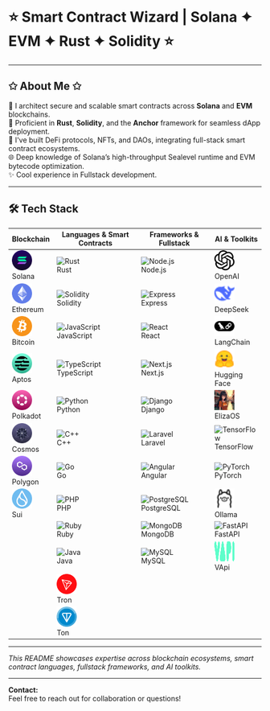 # ⭐️ Smart Contract Wizard | Solana ✦ EVM ✦ Rust ✦ Solidity ⭐️

---

## ✩ About Me ✩

🚀 I architect secure and scalable smart contracts across **Solana** and **EVM** blockchains.  
🔧 Proficient in **Rust**, **Solidity**, and the **Anchor** framework for seamless dApp deployment.  
🧩 I've built DeFi protocols, NFTs, and DAOs, integrating full-stack smart contract ecosystems.  
🌐 Deep knowledge of Solana’s high-throughput Sealevel runtime and EVM bytecode optimization.  
✨ Cool experience in Fullstack development.

---

## 🛠️ Tech Stack

| Blockchain | Languages & Smart Contracts | Frameworks & Fullstack | AI & Toolkits |
|------------|-----------------------------|-----------------------|---------------|
| <img src="assets/icons/solana.png" alt="Solana" width="40" height="40" /> <br> Solana | <img src="https://skillicons.dev/icons?i=rust" alt="Rust" width="40" height="40" /> <br> Rust | <img src="https://skillicons.dev/icons?i=nodejs" alt="Node.js" width="40" height="40" /> <br> Node.js | <img src="assets/icons/openai.png" alt="OpenAI" width="40" height="40" /> <br> OpenAI |
| <img src="assets/icons/ethereum.png" alt="Ethereum" width="40" height="40" /> <br> Ethereum | <img src="https://skillicons.dev/icons?i=solidity" alt="Solidity" width="40" height="40" /> <br> Solidity | <img src="https://skillicons.dev/icons?i=express" alt="Express" width="40" height="40" /> <br> Express | <img src="assets/icons/deepseek.svg" alt="DeepSeek" width="40" height="40" /> <br> DeepSeek |
| <img src="assets/icons/bitcoin.svg" alt="Bitcoin" width="40" height="40" /> <br> Bitcoin | <img src="https://techstack-generator.vercel.app/js-icon.svg" alt="JavaScript" width="40" height="40" /> <br> JavaScript | <img src="https://techstack-generator.vercel.app/react-icon.svg" alt="React" width="40" height="40" /> <br> React | <img src="assets/icons/langchain.svg" alt="LangChain" width="40" height="40" /> <br> LangChain |
| <img src="assets/icons/aptos1.png" alt="Aptos" width="40" height="40" /> <br> Aptos | <img src="https://techstack-generator.vercel.app/ts-icon.svg" alt="TypeScript" width="40" height="40" /> <br> TypeScript | <img src="https://skillicons.dev/icons?i=nextjs" alt="Next.js" width="40" height="40" /> <br> Next.js | <img src="assets/icons/huggingface.svg" alt="Hugging Face" width="40" height="40" /> <br> Hugging Face |
| <img src="assets/icons/polkadot1.png" alt="Polkadot" width="40" height="40" /> <br> Polkadot | <img src="https://techstack-generator.vercel.app/python-icon.svg" alt="Python" width="40" height="40" /> <br> Python | <img src="https://techstack-generator.vercel.app/django-icon.svg" alt="Django" width="40" height="40" /> <br> Django | <img src="assets/icons/eliza.jpg" alt="ElizaOS" width="40" height="40" /> <br> ElizaOS |
| <img src="assets/icons/cosmos.png" alt="Cosmos" width="40" height="40" /> <br> Cosmos | <img src="https://skillicons.dev/icons?i=cpp" alt="C++" width="40" height="40" /> <br> C++ | <img src="https://skillicons.dev/icons?i=laravel" alt="Laravel" width="40" height="40" /> <br> Laravel | <img src="https://skillicons.dev/icons?i=tensorflow" alt="TensorFlow" width="40" height="40" /> <br> TensorFlow |
| <img src="assets/icons/polygon1.png" alt="Polygon" width="40" height="40" /> <br> Polygon | <img src="https://skillicons.dev/icons?i=go" alt="Go" width="40" height="40" /> <br> Go | <img src="https://skillicons.dev/icons?i=angular" alt="Angular" width="40" height="40" /> <br> Angular | <img src="https://skillicons.dev/icons?i=pytorch" alt="PyTorch" width="40" height="40" /> <br> PyTorch |
| <img src="assets/icons/sui.png" alt="Sui" width="40" height="40" /> <br> Sui | <img src="https://skillicons.dev/icons?i=php" alt="PHP" width="40" height="40" /> <br> PHP | <img src="https://skillicons.dev/icons?i=postgres" alt="PostgreSQL" width="40" height="40" /> <br> PostgreSQL | <img src="assets/icons/ollama.svg" alt="Ollama" width="40" height="40" /> <br> Ollama |
|  | <img src="https://skillicons.dev/icons?i=ruby" alt="Ruby" width="40" height="40" /> <br> Ruby | <img src="https://skillicons.dev/icons?i=mongodb" alt="MongoDB" width="40" height="40" /> <br> MongoDB | <img src="https://skillicons.dev/icons?i=fastapi" alt="FastAPI" width="40" height="40" /> <br> FastAPI |
|  | <img src="https://skillicons.dev/icons?i=java" alt="Java" width="40" height="40" /> <br> Java | <img src="https://skillicons.dev/icons?i=mysql" alt="MySQL" width="40" height="40" /> <br> MySQL | <img src="assets/icons/vapi.png" alt="VApi" width="40" height="40" /> <br> VApi |
|  | <img src="assets/icons/trx.png" alt="Tron" width="40" height="40" /> <br> Tron |  |  |
|  | <img src="assets/icons/ton.png" alt="Ton" width="40" height="40" /> <br> Ton |  |  |

---

*This README showcases expertise across blockchain ecosystems, smart contract languages, fullstack frameworks, and AI toolkits.*

---

**Contact:**  
Feel free to reach out for collaboration or questions!

